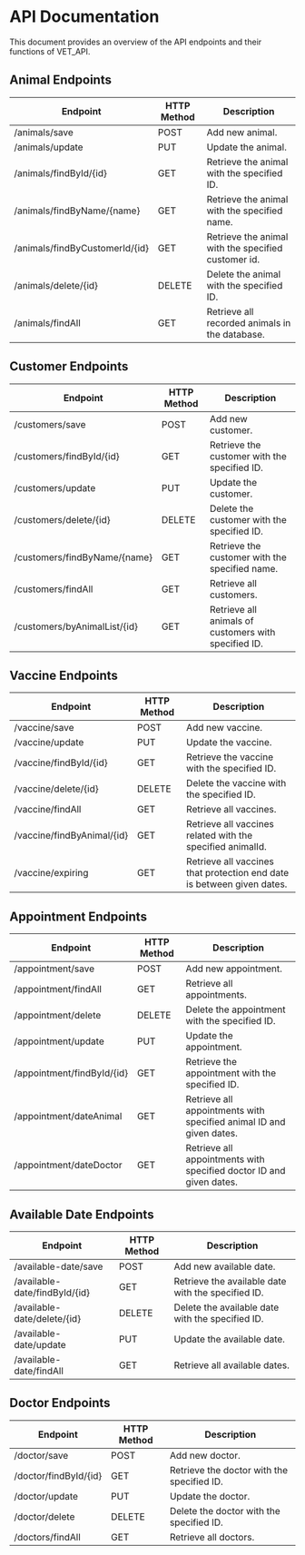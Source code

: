 # API Documentation

This document provides an overview of the API endpoints and their functions of VET_API.

## Animal Endpoints

| Endpoint                              | HTTP Method | Description                                                           |
|---------------------------------------|-------------|-----------------------------------------------------------------------|
| /animals/save                         | POST        | Add new animal.                                                       |
| /animals/update                       | PUT         | Update the animal.                                                    |
| /animals/findById/{id}                | GET         | Retrieve the animal with the specified ID.                            |
| /animals/findByName/{name}            | GET         | Retrieve the animal with the specified name.                          |
| /animals/findByCustomerId/{id}        | GET         | Retrieve the animal with the specified customer id.                   |          
| /animals/delete/{id}                  | DELETE      | Delete the animal with the specified ID.                              |              
| /animals/findAll                      | GET         | Retrieve all recorded animals in the database.                        |

## Customer Endpoints

| Endpoint                              | HTTP Method | Description                                          |
|---------------------------------------|-------------|------------------------------------------------------|
| /customers/save                       | POST        | Add new customer.                                    |
| /customers/findById/{id}              | GET         | Retrieve the customer with the specified ID.         |
| /customers/update                     | PUT         | Update the customer.                                 |
| /customers/delete/{id}                | DELETE      | Delete the customer with the specified ID.           |
| /customers/findByName/{name}          | GET         | Retrieve the customer with the specified name.       |
| /customers/findAll                    | GET         | Retrieve all customers.                              |
| /customers/byAnimalList/{id}          | GET         | Retrieve all animals of customers with specified ID. |

## Vaccine Endpoints

| Endpoint                              | HTTP Method | Description                                                            |
|---------------------------------------|-------------|------------------------------------------------------------------------|
| /vaccine/save                         | POST        | Add new vaccine.                                                       |
| /vaccine/update                       | PUT         | Update the vaccine.                                                    |
| /vaccine/findById/{id}                | GET         | Retrieve the vaccine with the specified ID.                            |
| /vaccine/delete/{id}                  | DELETE      | Delete the vaccine with the specified ID.                              |
| /vaccine/findAll                      | GET         | Retrieve all vaccines.                                                 |
| /vaccine/findByAnimal/{id}            | GET         | Retrieve all vaccines related with the specified animalId.             |
| /vaccine/expiring                     | GET         | Retrieve all vaccines that protection end date is between given dates. |

## Appointment Endpoints

| Endpoint                              | HTTP Method | Description                                                           |
|---------------------------------------|-------------|-----------------------------------------------------------------------|
| /appointment/save                     | POST        | Add new appointment.                                                  |
| /appointment/findAll                  | GET         | Retrieve all appointments.                                            |
| /appointment/delete                   | DELETE      | Delete the appointment with the specified ID.                         |
| /appointment/update                   | PUT         | Update the appointment.                                               |
| /appointment/findById/{id}            | GET         | Retrieve the appointment with the specified ID.                       |
| /appointment/dateAnimal               | GET         | Retrieve all appointments with specified animal ID and given dates.   |
| /appointment/dateDoctor               | GET         | Retrieve all appointments with specified doctor ID and given dates.   |

## Available Date Endpoints

| Endpoint                              | HTTP Method | Description                                                           |
|---------------------------------------|-------------|-----------------------------------------------------------------------|
| /available-date/save                  | POST        | Add new available date.                                               |
| /available-date/findById/{id}         | GET         | Retrieve the available date with the specified ID.                    |
| /available-date/delete/{id}           | DELETE      | Delete the available date with the specified ID.                      |
| /available-date/update                | PUT         | Update the available date.                                            |
| /available-date/findAll               | GET         | Retrieve all available dates.                                         |

## Doctor Endpoints

| Endpoint                              | HTTP Method | Description                                                           |
|---------------------------------------|-------------|-----------------------------------------------------------------------|
| /doctor/save                          | POST        | Add new doctor.                                                       |
| /doctor/findById/{id}                 | GET         | Retrieve the doctor with the specified ID.                            |
| /doctor/update                        | PUT         | Update the doctor.                                                    |
| /doctor/delete                        | DELETE      | Delete the doctor with the specified ID.                              |
| /doctors/findAll                      | GET         | Retrieve all doctors.                                                 |
